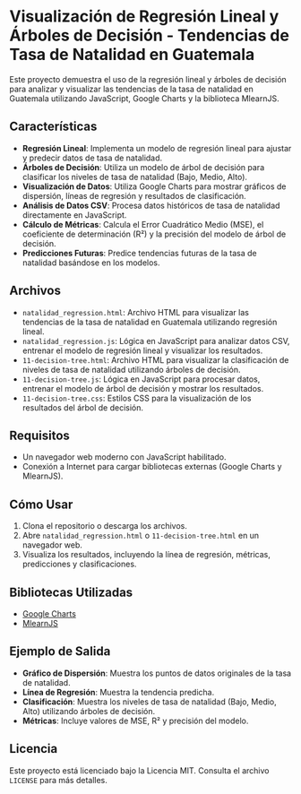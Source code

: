 # Visualización de Regresión Lineal y Árboles de Decisión - Tendencias de Tasa de Natalidad en Guatemala

Este proyecto demuestra el uso de la regresión lineal y árboles de decisión para analizar y visualizar las tendencias de la tasa de natalidad en Guatemala utilizando JavaScript, Google Charts y la biblioteca MlearnJS.

## Características

- **Regresión Lineal**: Implementa un modelo de regresión lineal para ajustar y predecir datos de tasa de natalidad.
- **Árboles de Decisión**: Utiliza un modelo de árbol de decisión para clasificar los niveles de tasa de natalidad (Bajo, Medio, Alto).
- **Visualización de Datos**: Utiliza Google Charts para mostrar gráficos de dispersión, líneas de regresión y resultados de clasificación.
- **Análisis de Datos CSV**: Procesa datos históricos de tasa de natalidad directamente en JavaScript.
- **Cálculo de Métricas**: Calcula el Error Cuadrático Medio (MSE), el coeficiente de determinación (R²) y la precisión del modelo de árbol de decisión.
- **Predicciones Futuras**: Predice tendencias futuras de la tasa de natalidad basándose en los modelos.

## Archivos

- `natalidad_regression.html`: Archivo HTML para visualizar las tendencias de la tasa de natalidad en Guatemala utilizando regresión lineal.
- `natalidad_regression.js`: Lógica en JavaScript para analizar datos CSV, entrenar el modelo de regresión lineal y visualizar los resultados.
- `11-decision-tree.html`: Archivo HTML para visualizar la clasificación de niveles de tasa de natalidad utilizando árboles de decisión.
- `11-decision-tree.js`: Lógica en JavaScript para procesar datos, entrenar el modelo de árbol de decisión y mostrar los resultados.
- `11-decision-tree.css`: Estilos CSS para la visualización de los resultados del árbol de decisión.

## Requisitos

- Un navegador web moderno con JavaScript habilitado.
- Conexión a Internet para cargar bibliotecas externas (Google Charts y MlearnJS).

## Cómo Usar

1. Clona el repositorio o descarga los archivos.
2. Abre `natalidad_regression.html` o `11-decision-tree.html` en un navegador web.
3. Visualiza los resultados, incluyendo la línea de regresión, métricas, predicciones y clasificaciones.

## Bibliotecas Utilizadas

- [Google Charts](https://developers.google.com/chart)
- [MlearnJS](https://luisespino.github.io/mlearnjs/)

## Ejemplo de Salida

- **Gráfico de Dispersión**: Muestra los puntos de datos originales de la tasa de natalidad.
- **Línea de Regresión**: Muestra la tendencia predicha.
- **Clasificación**: Muestra los niveles de tasa de natalidad (Bajo, Medio, Alto) utilizando árboles de decisión.
- **Métricas**: Incluye valores de MSE, R² y precisión del modelo.

## Licencia

Este proyecto está licenciado bajo la Licencia MIT. Consulta el archivo `LICENSE` para más detalles.
